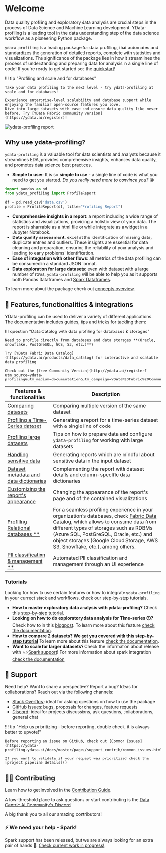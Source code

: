 # Welcome

Data quality profiling and exploratory data analysis are crucial steps in the process of Data Science and Machine Learning development. 
YData-profiling is a leading tool in the data understanding step of the data science workflow as a pioneering Python package. 

`ydata-profiling` is a leading package for data profiling, that automates and standardizes the generation of detailed reports, 
complete with statistics and visualizations. The significance of the package lies in how it streamlines the process of
understanding and preparing data for analysis in a single line of code! If you're ready to get started see the [quickstart](getting-started/quickstart.md)!

!!! tip "Profiling and scale and for databases"
    
    Take your data profiling to the next level - try ydata-profiling at scale and for databases! 
    
    Experience enterprise-level scalability and database support while enjoying the familiar open-source features you love. 
    Dive into large datasets with ease and ensure data quality like never before. Try [YData Fabric community version](https://ydata.ai/register)! 

![ydata-profiling report](_static/img/ydata-profiling.gif)

## Why use ydata-profiling?

`ydata-profiling` is a valuable tool for data scientists and analysts because it streamlines EDA, provides comprehensive insights, enhances data quality,
and promotes data science best practices.

- **Simple to user**: It is so **simple to use** - a single line of code is what you need to get you started. *Do you really need more to convince you?* 😛
```python linenums="1"
import pandas as pd
from ydata_profiling import ProfileReport

df = pd.read_csv('data.csv')
profile = ProfileReport(df, title="Profiling Report")
```
- **Comprehensive insights in a report**: a report including a wide range of statistics and visualizations, 
providing a holistic view of your data. The report is shareable as a html file or while integrate as a widget in a Jupyter Notebook. 
- **Data quality assessment**: excel at the identification of missing data, duplicate entries and outliers. These insights are essential
for data cleaning and preparation, ensuring the reliability of your analysis and leading to early problems' identification.
-  **Ease of integration with other flows**: all metrics of the data profiling can be consumed in a standard JSON format.
- **Data exploration for large datasets**: even with dataset with a large number of rows, `ydata-profiling` will be able to help you
as it supports both Pandas Dataframes and [Spark Dataframes](integrations/pyspark.md).

To learn more about the package check out [concepts overview](getting-started/concepts.md).

## 📝 Features, functionalities & integrations
YData-profiling can be used to deliver a variety of different applications. The documentation includes guides, tips and tricks for tackling them:

!!! question "Data Catalog with data profiling for databases & storages"

    Need to profile directly from databases and data storages **(Oracle, snowflake, PostGreSQL, GCS, S3, etc.)**?
    
    Try [YData Fabric Data Catalog](https://ydata.ai/products/data_catalog) for interactive and scalable data profiling

    Check out the [free Community Version](http://ydata.ai/register?utm_source=ydata-profiling&utm_medium=documentation&utm_campaign=YData%20Fabric%20Community).

| Features & functionalities                                                       | Description                                                                                 |
|----------------------------------------------------------------------------------|---------------------------------------------------------------------------------------------|
| [Comparing datasets](features/comparing_datasets.md)                             | Comparing multiple version of the same dataset                                              |
| [Profiling a Time-Series dataset](features/time_series_datasets.md)              | Generating a report for a time-series dataset with a single line of code                    |
| [Profiling large datasets](features/big_data.md)                                 | Tips on how to prepare data and configure `ydata-profiling` for working with large datasets |
| [Handling sensitive data](features/sensitive_data.md)                            | Generating reports which are mindful about sensitive data in the input dataset              |
| [Dataset metadata and data dictionaries](features/metadata.md)                   | Complementing the report with dataset details and column-specific data dictionaries         |
| [Customizing the report's appearance](features/custom_report_appearance.md )     | Changing the appearance of the report's page and of the contained visualizations            |
| [Profiling Relational databases **](features/collaborative_data_profiling.md)    | For a seamless profiling experience in your organization's databases, check [Fabric Data Catalog](https://ydata.ai/products/data_catalog), which allows to consume data from different types of storages such as RDBMs (Azure SQL, PostGreSQL, Oracle, etc.) and object storages (Google Cloud Storage, AWS S3, Snowflake, etc.), among others. |
| [PII classification & management **](features/pii_identification_management.md ) | Automated PII classification and management through an UI experience          |

### Tutorials

Looking for how to use certain features or how to integrate `ydata-profiling` in your currect stack and workflows,
check our step-by-step tutorials. 

- **How to master exploratory data analysis with ydata-profiling?** Check this [step-by-step tutorial](https://medium.com/ydata-ai/auditing-data-quality-with-pandas-profiling-b1bf1919f856).
- **Looking on how to do exploratory data analysis for Time-series 🕛?** Check how to in this 
[blogpost](https://towardsdatascience.com/how-to-do-an-eda-for-time-series-cbb92b3b1913).
To learn more about this feature [check the documentation](features/time_series_datasets.md).
- **How to compare 2 datasets? We got you covered with this [step-by-step tutorial](https://medium.com/towards-artificial-intelligence/how-to-compare-2-dataset-with-pandas-profiling-2ae3a9d7695e)**
To learn more about this feature [check the documentation](features/comparing_datasets.md).
- **Want to scale for larger datasets?** Check the information about release with ⭐⚡[Spark support](https://ydata-profiling.ydata.ai/docs/master/pages/integrations/pypspark.html)!
For more information about spark integration [check the documentation](integrations/pyspark.md)

## 🙋 Support
Need help? Want to share a perspective? Report a bug? Ideas for collaborations? Reach out via the following channels:

- [Stack Overflow](https://stackoverflow.com/questions/tagged/pandas-profiling+or+ydata-profiling): ideal for asking questions on how to use the package
- [GitHub Issues](https://github.com/ydataai/ydata-profiling/issues): bugs, proposals for changes, feature requests
- [Discord](https://tiny.ydata.ai/dcai-ydata-profiling): ideal for projects discussions, ask questions, collaborations, general chat

!!! tip "Help us prioritizing - before reporting, double check, it is always better to upvote!"
    
    Before reporting an issue on GitHub, check out [Common Issues](https://ydata-profiling.ydata.ai/docs/master/pages/support_contrib/common_issues.html).

    If you want to validate if your request was prioritized check the [project pipeline details]()

## 🤝🏽 Contributing

Learn how to get involved in the [Contribution Guide](https://ydata-profiling.ydata.ai/docs/master/pages/support_contrib/contribution_guidelines.html).

A low-threshold place to ask questions or start contributing is the [Data Centric AI Community's Discord](https://tiny.ydata.ai/dcai-ydata-profiling).

A big thank you to all our amazing contributors! 

### ⚡ We need your help - Spark!

Spark support has been released, but we are always looking for an extra pair of hands 👐.
[Check current work in progress!](https://github.com/ydataai/ydata-profiling/projects/3).

